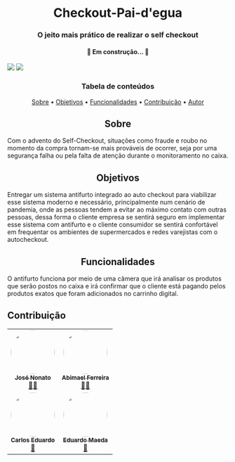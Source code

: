 <h1 align="center">Checkout-Pai-d'egua</h1>
<h3 align="center">O jeito mais prático de realizar o self checkout</h3>

<h4 align="center"> 
	🚧  Em construção...  🚧
</h4>


<img src="https://img.shields.io/static/v1?label=Status&message=Prototyping&color=7159c1&style=for-the-badge&logo=ghost"/>
<img src="https://img.shields.io/static/v1?label=Version&message=v1.0&color=7159c1&style=for-the-badge&logo=ghost"/>

<h3 align="center">Tabela de conteúdos</h3>
<p align="center">
 <a href="#sobre">Sobre</a> •
 <a href="#objetivos">Objetivos</a> • 
 <a href="#funcionalidades">Funcionalidades</a> • 
 <a href="#contribuicao">Contribuição</a> • 
 <a href="#autor">Autor</a>
</p>

<h2 align="center">Sobre</h2> 
<p id="sobre">Com o advento do Self-Checkout, situações como fraude e roubo no momento da compra tornam-se mais prováveis de ocorrer, seja por uma segurança falha ou pela falta de atenção durante o monitoramento no caixa.</p>

<h2 align="center">Objetivos</h2> 
<p id="objetivos">Entregar um sistema antifurto integrado ao auto checkout para viabilizar esse sistema moderno e necessário, principalmente num cenário de pandemia, onde as pessoas tendem a evitar ao máximo contato com outras pessoas, dessa forma o cliente empresa se sentirá seguro em implementar esse sistema com antifurto e o cliente consumidor se sentirá confortável em frequentar os ambientes de supermercados e redes varejistas com o autocheckout.</p>

<h2 align="center">Funcionalidades</h2> 
<p id="funcionalidades">O antifurto funciona por meio de uma câmera que irá analisar os produtos que serão postos no caixa e irá confirmar que o cliente está pagando pelos produtos exatos que foram adicionados no carrinho digital.</p>

<h2 id="contribuicao">Contribuição</h2> 
<table>
  <tr>
    <td align="center"><a href="https://www.linkedin.com/in/jose-nonato-cunha-de-oliveira-junior-a445a8198/"><img style="border-radius: 50%;" src="https://avatars2.githubusercontent.com/u/2254731?s=400&u=0ba16a79456c2f250e7579cb388fa18c5c2d7d65&v=4" width="100px;" alt=""/><br /><sub><b>José Nonato</b></sub></a><br /><a href="https://www.instagram.com/" title="Instagram">👨‍🚀</a></td>
    <td align="center"><a href="https://www.linkedin.com/in/abimael-ferreira-65b7431b1/"><img style="border-radius: 50%;" src="https://www.tenhomaisdiscosqueamigos.com/wp-content/uploads/2020/09/os-simpsons.jpg" width="100px;" alt=""/><br /><sub><b>Abimael Ferreira</b></sub></a><br /><a href="https://www.instagram.com/abimaelferreirade/?hl=pt-br" title="Instagram">👨‍🚀</a></td>
  </tr>
  <tr>
    <td align="center"><a href="https://www.linkedin.com/in/carlos-eduardo-nylander-bitencourt-dias-4602301a3/"><img style="border-radius: 50%;" src="https://storage.googleapis.com/meetime-blog/wp-content/uploads/2020/08/Como-usar-o-seu-perfil-do-LinkedIn-a-seu-favor-e-o-que-n%C3%A3o-fazer.png" width="100px;" alt=""/><br /><sub><b>Carlos Eduardo</b></sub></a><br /><a href="https://www.instagram.com/c4rlo5eduard0/?igshid=ymbfjqzx21b4" title="Instagram">🚀</a></td>
    <td align="center"><a href="https://www.linkedin.com/in/eduardo-ara%C3%BAjo-788a041a3/"><img style="border-radius: 50%;" src="https://encrypted-tbn0.gstatic.com/images?q=tbn:ANd9GcTNxbC9lxu12eQEiaBoz8SibXF7czmqmcnK0w&usqp=CAU" width="100px;" alt=""/><br /><sub><b>Eduardo Maeda</b></sub></a><br /><a href="https://www.instagram.com/eduardomaedaa/?hl=pt-br" title="Instagram">🚀</a></td>
  </tr>
</table>
